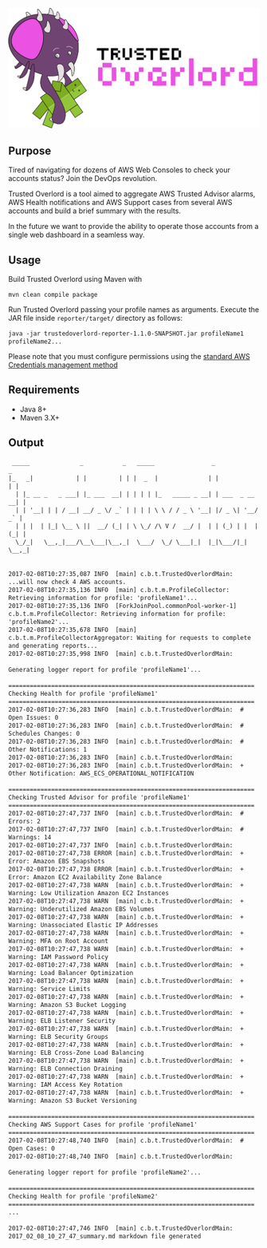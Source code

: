 ![Logo](static/logo.png "Trusted Overlord")

## Purpose

Tired of navigating for dozens of AWS Web Consoles to check your accounts status? Join the DevOps revolution.

Trusted Overlord is a tool aimed to aggregate AWS Trusted Advisor alarms, AWS Health notifications and AWS Support cases
from several AWS accounts and build a brief summary with the results.

In the future we want to provide the ability to operate those accounts from a single web dashboard in a seamless way.

## Usage

Build Trusted Overlord using Maven with

```
mvn clean compile package
```

Run Trusted Overlord passing your profile names as arguments.
Execute the JAR file inside `reporter/target/` directory as follows:

```
java -jar trustedoverlord-reporter-1.1.0-SNAPSHOT.jar profileName1 profileName2...
```

Please note that you must configure permissions using the [standard AWS Credentials management method](https://aws.amazon.com/blogs/security/a-new-and-standardized-way-to-manage-credentials-in-the-aws-sdks/)

## Requirements

- Java 8+
- Maven 3.X+

## Output

```
 _____              _           _   _____                _               _
|_   _|            | |         | | |  _  |              | |             | |
  | |_ __ _   _ ___| |_ ___  __| | | | | |_   _____ _ __| | ___  _ __ __| |
  | | '__| | | / __| __/ _ \/ _` | | | | \ \ / / _ \ '__| |/ _ \| '__/ _` |
  | | |  | |_| \__ \ ||  __/ (_| | \ \_/ /\ V /  __/ |  | | (_) | |  |(_| |
  \_/_|   \__,_|___/\__\___|\__,_|  \___/  \_/ \___|_|  |_|\___/|_|  \__,_|


2017-02-08T10:27:35,087 INFO  [main] c.b.t.TrustedOverlordMain: ...will now check 4 AWS accounts. 
2017-02-08T10:27:35,136 INFO  [main] c.b.t.m.ProfileCollector: Retrieving information for profile: 'profileName1'...
2017-02-08T10:27:35,136 INFO  [ForkJoinPool.commonPool-worker-1] c.b.t.m.ProfileCollector: Retrieving information for profile: 'profileName2'...
2017-02-08T10:27:35,678 INFO  [main] c.b.t.m.ProfileCollectorAggregator: Waiting for requests to complete and generating reports...
2017-02-08T10:27:35,998 INFO  [main] c.b.t.TrustedOverlordMain: 

Generating logger report for profile 'profileName1'...

=====================================================================
Checking Health for profile 'profileName1'
=====================================================================
2017-02-08T10:27:36,283 INFO  [main] c.b.t.TrustedOverlordMain:  # Open Issues: 0
2017-02-08T10:27:36,283 INFO  [main] c.b.t.TrustedOverlordMain:  # Schedules Changes: 0
2017-02-08T10:27:36,283 INFO  [main] c.b.t.TrustedOverlordMain:  # Other Notifications: 1
2017-02-08T10:27:36,283 INFO  [main] c.b.t.TrustedOverlordMain:
2017-02-08T10:27:36,283 INFO  [main] c.b.t.TrustedOverlordMain:  + Other Notification: AWS_ECS_OPERATIONAL_NOTIFICATION

=====================================================================
Checking Trusted Advisor for profile 'profileName1'
=====================================================================
2017-02-08T10:27:47,737 INFO  [main] c.b.t.TrustedOverlordMain:  # Errors: 2
2017-02-08T10:27:47,737 INFO  [main] c.b.t.TrustedOverlordMain:  # Warnings: 14
2017-02-08T10:27:47,737 INFO  [main] c.b.t.TrustedOverlordMain:
2017-02-08T10:27:47,738 ERROR [main] c.b.t.TrustedOverlordMain:  + Error: Amazon EBS Snapshots
2017-02-08T10:27:47,738 ERROR [main] c.b.t.TrustedOverlordMain:  + Error: Amazon EC2 Availability Zone Balance
2017-02-08T10:27:47,738 WARN  [main] c.b.t.TrustedOverlordMain:  + Warning: Low Utilization Amazon EC2 Instances
2017-02-08T10:27:47,738 WARN  [main] c.b.t.TrustedOverlordMain:  + Warning: Underutilized Amazon EBS Volumes
2017-02-08T10:27:47,738 WARN  [main] c.b.t.TrustedOverlordMain:  + Warning: Unassociated Elastic IP Addresses
2017-02-08T10:27:47,738 WARN  [main] c.b.t.TrustedOverlordMain:  + Warning: MFA on Root Account
2017-02-08T10:27:47,738 WARN  [main] c.b.t.TrustedOverlordMain:  + Warning: IAM Password Policy
2017-02-08T10:27:47,738 WARN  [main] c.b.t.TrustedOverlordMain:  + Warning: Load Balancer Optimization
2017-02-08T10:27:47,738 WARN  [main] c.b.t.TrustedOverlordMain:  + Warning: Service Limits
2017-02-08T10:27:47,738 WARN  [main] c.b.t.TrustedOverlordMain:  + Warning: Amazon S3 Bucket Logging
2017-02-08T10:27:47,738 WARN  [main] c.b.t.TrustedOverlordMain:  + Warning: ELB Listener Security
2017-02-08T10:27:47,738 WARN  [main] c.b.t.TrustedOverlordMain:  + Warning: ELB Security Groups
2017-02-08T10:27:47,738 WARN  [main] c.b.t.TrustedOverlordMain:  + Warning: ELB Cross-Zone Load Balancing
2017-02-08T10:27:47,738 WARN  [main] c.b.t.TrustedOverlordMain:  + Warning: ELB Connection Draining
2017-02-08T10:27:47,738 WARN  [main] c.b.t.TrustedOverlordMain:  + Warning: IAM Access Key Rotation
2017-02-08T10:27:47,738 WARN  [main] c.b.t.TrustedOverlordMain:  + Warning: Amazon S3 Bucket Versioning

=====================================================================
Checking AWS Support Cases for profile 'profileName1'
=====================================================================
2017-02-08T10:27:48,740 INFO  [main] c.b.t.TrustedOverlordMain:  # Open Cases: 0
2017-02-08T10:27:48,740 INFO  [main] c.b.t.TrustedOverlordMain:

Generating logger report for profile 'profileName2'...

=====================================================================
Checking Health for profile 'profileName2'
=====================================================================
...

2017-02-08T10:27:47,746 INFO  [main] c.b.t.TrustedOverlordMain: 2017_02_08_10_27_47_summary.md markdown file generated 

```

